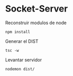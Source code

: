 

# Socket-Server

Reconstruir modulos de node
```
npm install
```

Generar el DIST
```
tsc -w
```

Levantar servidor
```
nodemon dist/
```


